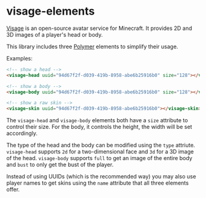visage-elements
===============

[Visage][visage] is an open-source avatar service for Minecraft. It provides
2D and 3D images of a player's head or body.

This library includes three [Polymer][polymer] elements to simplify their
usage.

Examples:

```html
<!-- show a head -->
<visage-head uuid="94d67f2f-d039-419b-8958-abe6b25916b0" size="128"></visage-head>

<!-- show a body -->
<visage-body uuid="94d67f2f-d039-419b-8958-abe6b25916b0" size="128"></visage-body>

<!-- show a raw skin -->
<visage-skin uuid="94d67f2f-d039-419b-8958-abe6b25916b0"></visage-skin>
```

The `visage-head` and `visage-body` elements both have a `size` attribute to control their size. For the body, it controls the height, the width will be set accordingly.

The type of the head and the body can be modified using the `type` attriute. `visage-head` supports `2d` for a two-dimensional face and `3d` for a 3D image of the head. `visage-body` supports `full` to get an image of the entire body and `bust` to only get the bust of the player.

Instead of using UUIDs (which is the recommended way) you may also use player names to get skins using the `name` attribute that all three elements offer.

[visage]:http://visage.surgeplay.com/
[polymer]:https://www.polymer-project.org/
